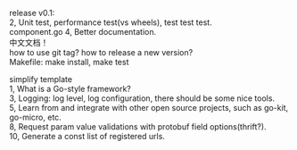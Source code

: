 release v0.1:  
2, Unit test, performance test(vs wheels), test test test.  
    component.go
4, Better documentation.  
中文文档！  
how to use git tag? how to release a new version?  
Makefile: make install, make test  

simplify template  
1, What is a Go-style framework?  
3, Logging: log level, log configuration, there should be some nice tools.  
5, Learn from and integrate with other open source projects, such as go-kit, go-micro, etc.  
8, Request param value validations with protobuf field options(thrift?).  
10, Generate a const list of registered urls.  


